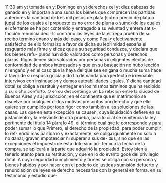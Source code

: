11:30 am
yt tomada en
yt Domingo en
yt derechos del
yt diez cabezas de ganado en
y
importan
a una suma
los bienes que
comprecen
las
partidas
anteriores
la cantidad
de tres mil
pesos de plata
(sol
no
precio
de plata
o
jupa)
de los cuales el
propuesto es
no error de pluma o sumo) de los cuales el ofertante se ha por contenido y entregado a su voluntad y entera satis- facción renuncia decir lo contrario las leyes de la entrega prueba de su recibo termino enano y más del caso, y como
Peal y efectivamente satisfecho de ello formalizo a favor de dicha su legitimidad españa el resguardo más firme y eficaz que a su seguridad conduzca, y declara que los bienes refu- puros han sido valorados como personas y derechos plazas.
Rigos tienen sido valorados por personas inteligentes electas de
conformidad de ambos interesados y que en su baseación
no hubo lección ni engaño y en el caso que la haya del que sea
en gana o mucha suma hace a favor de su esposa gracia y do
La demanda para perfecta e irrevoable intervivos con insinuacion y demas autoabilidades legales. Y dicha cantidad dotal se obliga a restituir y entregar en los mismos terminos que ha recibido a su dicho conforto. O en su descontengo un
La relación entre la ciudad de Buenos Aires y su jurisdicción, en el continente que el matrimonio se disuelve por cualquier de los motivos prescritos por derecho y que ello quiere ser cumplido por todo rigor como también a las soluciones de las casas.
Las que en esta excepción se causen, cuya liquidación defiere en su justamiento y la relevante de otra prueba, para lo cual se remitencia la ley pertinente del título 14 párrafo 49, el término cual que le corresponde y para poder sumar lo que
Primero, el derecho de la propiedad, para poder cumplir lo ref- erido más partidario y exactamente, se obliga igualmente no solo a no dañar, gravar, impotenciar ni superar a sus de- dus, sino que en las excepciones el impuesto de esta dote sino an- terior a la fecha de la compra, se aplicará a la parte que adquirió la propiedad.
Estoy bien a tenerlo atento para su restitución, y que en lo do evento gocé del privilegio dotal. A cuya seguridad cumplimiento y firmes se obliga con su persona y bienes habidos y por haber con el poderio de justicias sumisión
defuerto y renunciación de leyes en derecho necesarias
con la general en forma. en su testimonio y estudio que-